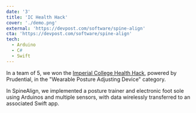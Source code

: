 ```yaml
---
date: '3'
title: 'IC Health Hack'
cover: './demo.png'
external: 'https://devpost.com/software/spine-align'
cta: 'https://devpost.com/software/spine-align'
tech:
  - Arduino
  - C#
  - Swift
---
```


In a team of 5, we won the [Imperial College Health Hack](https://ic-health-hack-19.devpost.com/project-gallery), powered by Prudential, in the "Wearable Posture Adjusting Device" category.

In SpineAlign, we implemented a posture trainer and electronic foot sole using Arduinos and multiple sensors, with data wirelessly transferred to an associated Swift app.
